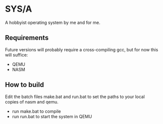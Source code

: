 # SYS/A

A hobbyist operating system by me and for me.


## Requirements
Future versions will probably require a cross-compiling gcc, but for now this will suffice:
* QEMU
* NASM

## How to build
Edit the batch files make.bat and run.bat to set the paths to your local copies of nasm and qemu.
* run make.bat to compile
* run run.bat to start the system in QEMU
